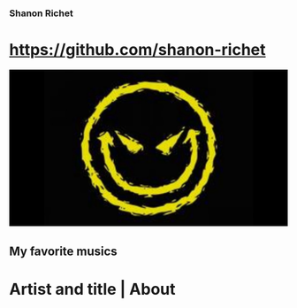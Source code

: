 

### Shanon Richet
# https://github.com/shanon-richet


![mr gasmask](image.jpg)

## My favorite musics

# Artist and title    |       About

